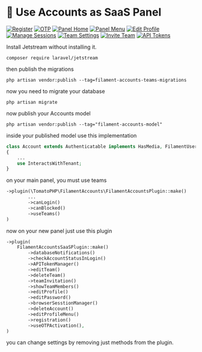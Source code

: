 # 🎇 Use Accounts as SaaS Panel

[![Register](https://raw.githubusercontent.com/tomatophp/filament-accounts/master/arts/register.png)](https://raw.githubusercontent.com/tomatophp/filament-accounts/master/arts/register.png) [![OTP](https://raw.githubusercontent.com/tomatophp/filament-accounts/master/arts/otp.png)](https://raw.githubusercontent.com/tomatophp/filament-accounts/master/arts/otp.png) [![Panel Home](https://raw.githubusercontent.com/tomatophp/filament-accounts/master/arts/panel-home.png)](https://raw.githubusercontent.com/tomatophp/filament-accounts/master/arts/panel-home.png) [![Panel Menu](https://raw.githubusercontent.com/tomatophp/filament-accounts/master/arts/panel-menu.png)](https://raw.githubusercontent.com/tomatophp/filament-accounts/master/arts/panel-menu.png) [![Edit Profile](https://raw.githubusercontent.com/tomatophp/filament-accounts/master/arts/edit-profile.png)](https://raw.githubusercontent.com/tomatophp/filament-accounts/master/arts/edit-profile.png) [![Manage Sessions](https://raw.githubusercontent.com/tomatophp/filament-accounts/master/arts/manage-sessions.png)](https://raw.githubusercontent.com/tomatophp/filament-accounts/master/arts/manage-sessions.png) [![Team Settings](https://raw.githubusercontent.com/tomatophp/filament-accounts/master/arts/team-settings.png)](https://raw.githubusercontent.com/tomatophp/filament-accounts/master/arts/team-settings.png) [![Invite Team](https://raw.githubusercontent.com/tomatophp/filament-accounts/master/arts/invite-team.png)](https://raw.githubusercontent.com/tomatophp/filament-accounts/master/arts/invite-team.png) [![API Tokens](https://raw.githubusercontent.com/tomatophp/filament-accounts/master/arts/api-tokens.png)](https://raw.githubusercontent.com/tomatophp/filament-accounts/master/arts/api-tokens.png)

Install Jetstream without installing it.

```
composer require laravel/jetstream
```

then publish the migrations

```
php artisan vendor:publish --tag=filament-accounts-teams-migrations
```

now you need to migrate your database

```
php artisan migrate
```

now publish your Accounts model

```
php artisan vendor:publish --tag="filament-accounts-model"
```

inside your published model use this implementation

```php
class Account extends Authenticatable implements HasMedia, FilamentUser, HasAvatar, HasTenants, HasDefaultTenant
{
    ...
    use InteractsWithTenant;
}
```

on your main panel, you must use teams

```php
->plugin(\TomatoPHP\FilamentAccounts\FilamentAccountsPlugin::make()
        ...
        ->canLogin()
        ->canBlocked()
        ->useTeams()
)
```

now on your new panel just use this plugin

```php
->plugin(
    FilamentAccountsSaaSPlugin::make()
        ->databaseNotifications()
        ->checkAccountStatusInLogin()
        ->APITokenManager()
        ->editTeam()
        ->deleteTeam()
        ->teamInvitation()
        ->showTeamMembers()
        ->editProfile()
        ->editPassword()
        ->browserSesstionManager()
        ->deleteAccount()
        ->editProfileMenu()
        ->registration()
        ->useOTPActivation(),
)
```

you can change settings by removing just methods from the plugin.
